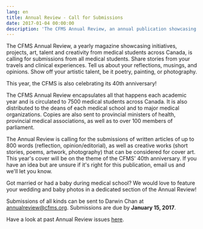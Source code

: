 ```yaml
---
lang: en
title: Annual Review - Call for Submissions
date: 2017-01-04 00:00:00
description: 'The CFMS Annual Review, an annual publication showcasing initiatives, projects and creativity from medical students across Canada, is calling for submissions from all medical students. Deadline for submissions is 15 January, 2017.'
---
```



The CFMS Annual Review, a yearly magazine showcasing initiatives, projects, art, talent and creativity from medical students across Canada, is calling for submissions from all medical students. Share stories from your travels and clinical experiences. Tell us about your reflections, musings, and opinions. Show off your artistic talent, be it poetry, painting, or photography.

This year, the CFMS is also celebrating its 40th anniversary!

The CFMS Annual Review encapsulates all that happens each academic year and is circulated to 7500 medical students across Canada. It is also distributed to the deans of each medical school and to major medical organizations. Copies are also sent to provincial ministers of health, provincial medical associations, as well as to over 100 members of parliament.

The Annual Review is calling for the submissions of written articles of up to 800 words (reflection, opinion/editorial), as well as creative works (short stories, poems, artwork, photography) that can be considered for cover art. This year's cover will be on the theme of the CFMS' 40th anniversary. If you have an idea but are unsure if it's right for this publication, email us and we'll let you know.

Got married or had a baby during medical school? We would love to feature your wedding and baby photos in a dedicated section of the Annual Review!

Submissions of all kinds can be sent to Darwin Chan at annualreview@cfms.org. Submissions are due by **January 15, 2017**.

Have a look at past Annual Review issues [here](http://www.cfms.org/resources/annual-review.html).
